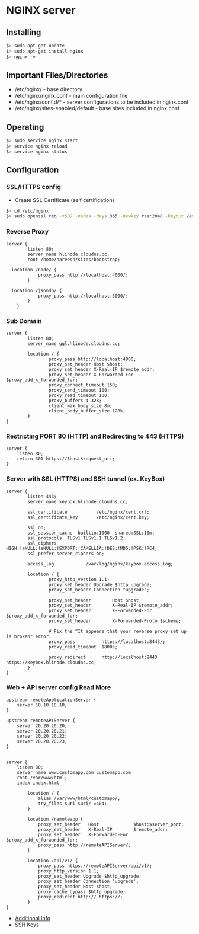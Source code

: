 # NGINX server

## Installing
```bash
$> sudo apt-get update
$> sudo apt-get install nginx
$> nginx -v
```
## Important Files/Directories
* /etc/nginx/ - base directory
* /etc/nginx/nginx.conf - main configuration file
* /etc/nginx/conf.d/* - server configurations to be included in nginx.conf
* /etc/nginx/sites-enabled/default - base sites included in nginx.conf

## Operating
```bash
$> sudo service nginx start
$> service nginx reload
$> service nginx status
```

## Configuration

### SSL/HTTPS config
* Create SSL Certificate (self certification)
```bash
$> cd /etc/nginx
$> sudo openssl req -x509 -nodes -days 365 -newkey rsa:2048 -keyout /etc/nginx/cert.key -out /etc/nginx/cert.crt
```

### Reverse Proxy
```
server {
		listen 80;
		server_name hlinode.cloudns.cc;
		root /home/hareesh/sites/bootstrap;

  location /node/ {
			proxy_pass http://localhost:4000/;
		}

  location /jsondb/ {
			proxy_pass http://localhost:3000/;
		}
	}
```
### Sub Domain
```
server {
		listen 80;
		server_name gql.hlinode.cloudns.cc;

		location / {
				proxy_pass http://localhost:4000;
				proxy_set_header Host $host;
				proxy_set_header X-Real-IP $remote_addr;
				proxy_set_header X-Forwarded-For $proxy_add_x_forwarded_for;
				proxy_connect_timeout 150;
				proxy_send_timeout 100;
				proxy_read_timeout 100;
				proxy_buffers 4 32k;
				client_max_body_size 8m;
				client_body_buffer_size 128k;
		}
}
```
### Restricting PORT 80 (HTTP) and Redirecting to 443 (HTTPS)
```
server {
    listen 80;
    return 301 https://$host$request_uri;
}
```
### Server with SSL (HTTPS) and SSH tunnel (ex. KeyBox)
```
server {
		listen 443;
		server_name keybox.hlinode.cloudns.cc;

		ssl_certificate           /etc/nginx/cert.crt;
		ssl_certificate_key       /etc/nginx/cert.key;

		ssl on;
		ssl_session_cache  builtin:1000  shared:SSL:10m;
		ssl_protocols  TLSv1 TLSv1.1 TLSv1.2;
		ssl_ciphers HIGH:!aNULL:!eNULL:!EXPORT:!CAMELLIA:!DES:!MD5:!PSK:!RC4;
		ssl_prefer_server_ciphers on;

		access_log            /var/log/nginx/keybox.access.log;

		location / {
				proxy_http_version 1.1;
				proxy_set_header Upgrade $http_upgrade;
				proxy_set_header Connection "upgrade";

				proxy_set_header        Host $host;
				proxy_set_header        X-Real-IP $remote_addr;
				proxy_set_header        X-Forwarded-For $proxy_add_x_forwarded_for;
				proxy_set_header        X-Forwarded-Proto $scheme;

				# Fix the “It appears that your reverse proxy set up is broken" error.
				proxy_pass          https://localhost:8443/;
				proxy_read_timeout  1800s;

				proxy_redirect      http://localhost:8443 https://keybox.hlinode.cloudns.cc;
		}
}
```
### Web + API server config [Read More](https://medium.freecodecamp.org/an-introduction-to-nginx-for-developers-62179b6a458f)
```
upstream remoteApplicationServer {
    server 10.10.10.10;
}

upstream remoteAPIServer {
    server 20.20.20.20;
    server 20.20.20.21;
    server 20.20.20.22;
    server 20.20.20.23;
}


server {
    listen 80;
    server_name www.customapp.com customapp.com
    root /var/www/html;
    index index.html

        location / {
            alias /var/www/html/customapp/;
            try_files $uri $uri/ =404;
        }

        location /remoteapp {
            proxy_set_header   Host             $host:$server_port;
            proxy_set_header   X-Real-IP        $remote_addr;
            proxy_set_header   X-Forwarded-For  $proxy_add_x_forwarded_for;
            proxy_pass http://remoteAPIServer/;
        }

        location /api/v1/ {
            proxy_pass https://remoteAPIServer/api/v1/;
            proxy_http_version 1.1;
            proxy_set_header Upgrade $http_upgrade;
            proxy_set_header Connection 'upgrade';
            proxy_set_header Host $host;
            proxy_cache_bypass $http_upgrade;
            proxy_redirect http:// https://;
        }
}
```
* [Additional Info](https://www.digitalocean.com/community/tutorials/how-to-configure-nginx-with-ssl-as-a-reverse-proxy-for-jenkins)
* [SSH Keys](http://wiki.eclipse.org/Jetty/Howto/Configure_SSL#Understanding_Certificates_and_Keys)
